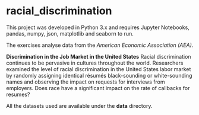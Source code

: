 # racial_discrimination
This project was developed in Python 3.x and requires Jupyter Notebooks, pandas, numpy, json, matplotlib and seaborn to run.

The exercises analyse data from the *American Economic Association (AEA)*. 

**Discrimination in the Job Market in the United States**
Racial discrimination continues to be pervasive in cultures throughout the world. Researchers examined the level of racial discrimination in the United States labor market by randomly assigning identical résumés black-sounding or white-sounding names and observing the impact on requests for interviews from employers. Does race have a significant impact on the rate of callbacks for resumes?

All the datasets used are available under the **data** directory.
